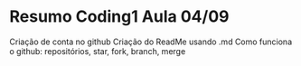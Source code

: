 # Resumo Coding1  Aula 04/09

Criação de conta no github
Criação do ReadMe usando .md
Como funciona o github: repositórios, star, fork, branch, merge
